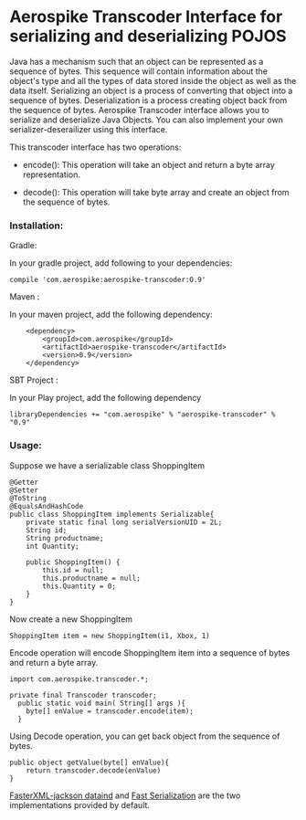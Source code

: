 # Aerospike Transcoder Interface for serializing and deserializing POJOS

Java has a mechanism such that an object can be represented as a sequence of bytes. This sequence will
contain information about the object's type and all the types of data stored inside the object as well 
as the data itself. Serializing an object is a process of converting that object into a sequence of 
bytes. Deserialization is a process creating object back from the sequence of bytes. Aerospike Transcoder 
interface allows you to serialize and deserialize Java Objects. You can also implement your own 
serializer-deserailizer using this interface. 

This transcoder interface has two operations:
* encode(): This operation will take an object and return a byte array representation.

* decode(): This operation will take byte array and create an object from the sequence 
of bytes.

### Installation:

Gradle:

In your gradle project, add following to your dependencies:

```
compile 'com.aerospike:aerospike-transcoder:O.9'
```
Maven : 

In your maven project, add the following dependency:

```
	<dependency>
		<groupId>com.aerospike</groupId>
		<artifactId>aerospike-transcoder</artifactId>
		<version>0.9</version>
	</dependency>

```

SBT Project :

In your Play project, add the following dependency

```
libraryDependencies += "com.aerospike" % "aerospike-transcoder" % "0.9"
```

### Usage:

Suppose we have a serializable class ShoppingItem

```
@Getter
@Setter
@ToString
@EqualsAndHashCode
public class ShoppingItem implements Serializable{
	private static final long serialVersionUID = 2L;
	String id;
	String productname;
	int Quantity;
	
	public ShoppingItem() {
        this.id = null;
        this.productname = null;
        this.Quantity = 0;
    }
}
```

Now create a new ShoppingItem

```
ShoppingItem item = new ShoppingItem(i1, Xbox, 1)
```
Encode operation will encode ShoppingItem item into a sequence of bytes and return a byte array.

```
import com.aerospike.transcoder.*;

private final Transcoder transcoder;
  public static void main( String[] args ){
  	byte[] enValue = transcoder.encode(item);
  }
```
Using Decode operation, you can get back object from the sequence of bytes.

```
public object getValue(byte[] enValue){
	return transcoder.decode(enValue)
}
```

[FasterXML-jackson dataind](https://github.com/FasterXML/jackson-databind/wiki/Serialization-Features)  and [Fast Serialization](https://github.com/RuedigerMoeller/fast-serialization) are the two implementations provided by default.
